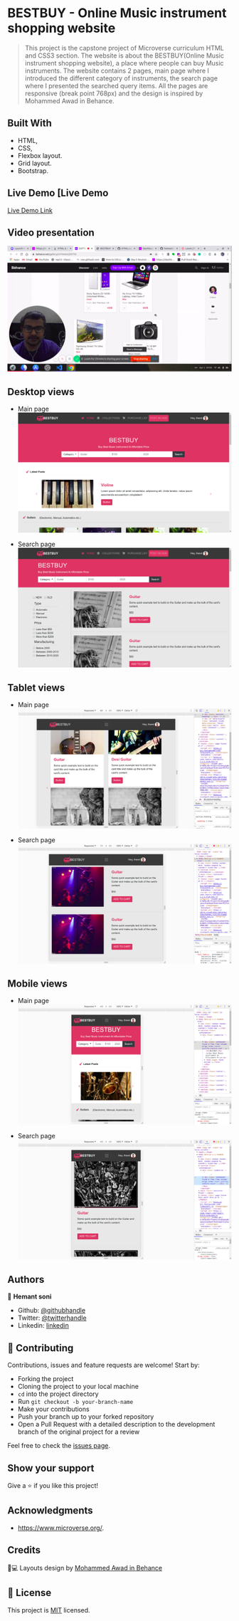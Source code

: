 # BESTBUY - Online Music instrument shopping website 

> This project is the capstone project of Microverse curriculum HTML and CSS3 section. The website is about the BESTBUY(Online Music instrument shopping website), a place where people can buy Music instruments. The website contains 2 pages, main page where I introduced the different category of instruments, the search page where I presented the searched query items. All the pages are responsive (break point 768px) and the design is inspired by Mohammed Awad in Behance.


## Built With

- HTML,
- CSS,
- Flexbox layout.
- Grid layout.
- Bootstrap.


## Live Demo [Live Demo

[Live Demo Link](https://rawcdn.githack.com/hemant-soni-vst-au4/bestbuy/ac43db14b171f20ea828eaf80f467921c2d9ba87/index.html)


## Video presentation

[![Video](./images/video.png)](https://www.loom.com/share/dc88784d9d0b4581911ba4407379924a)

## Desktop views

- Main page
![screenshot](./images/Screenshot1.png) 

- Search page
![screenshot](./images/Screenshot2.png)

## Tablet views

- Main page
![screenshot](./images/hometablet.png) 

- Search page
![screenshot](./images/searchtablet.png)

## Mobile views

- Main page
![screenshot](./images/home.png)

- Search page
![screenshot](./images/search.png)


## Authors

👤 **Hemant soni**

- Github: [@githubhandle](https://github.com/hemant-soni-vst-au4)
- Twitter: [@twitterhandle](https://twitter.com/abdelperez11)
- Linkedin: [linkedin](https://www.linkedin.com/in/hemant-soni-97427b193/)

## 🤝 Contributing

Contributions, issues and feature requests are welcome! Start by:

* Forking the project
* Cloning the project to your local machine
* `cd` into the project directory
* Run `git checkout -b your-branch-name`
* Make your contributions
* Push your branch up to your forked repository
* Open a Pull Request with a detailed description to the development branch of the original project for a review

Feel free to check the [issues page](issues/).

## Show your support

Give a ⭐️ if you like this project!

## Acknowledgments

- https://www.microverse.org/.

## Credits
📄💻 Layouts design by <a href="https://www.behance.net/M_Awad" target="_blank">Mohammed Awad in Behance</a>

## 📝 License

This project is [MIT](lic.url) licensed.
